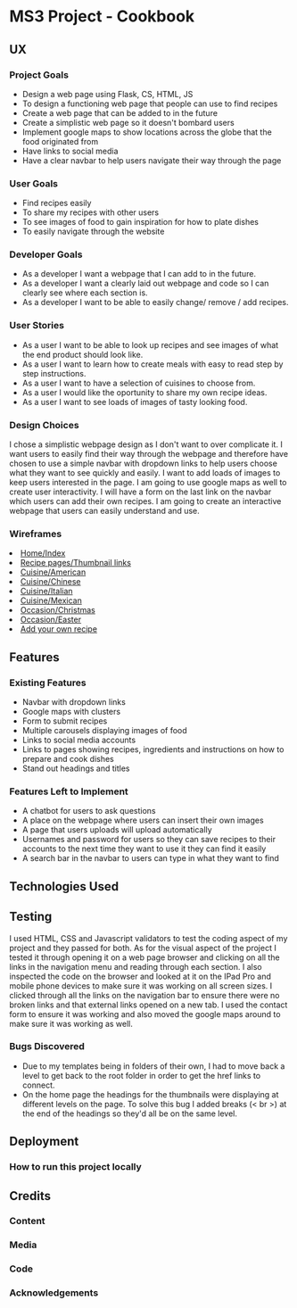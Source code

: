 # MS3 Project - Cookbook 
## UX
### Project Goals
* Design a web page using Flask, CS, HTML, JS
* To design a functioning web page that people can use to find recipes
* Create a web page that can be added to in the future
* Create a simplistic web page so it doesn't bombard users
* Implement google maps to show locations across the globe that the food originated from
* Have links to social media
* Have a clear navbar to help users navigate their way through the page 
### User Goals
* Find recipes easily
* To share my recipes with other users
* To see images of food to gain inspiration for how to plate dishes
* To easily navigate through the website
### Developer Goals
* As a developer I want a webpage that I can add to in the future.
* As a developer I want a clearly laid out webpage and code so I can clearly see where each section is.
* As a developer I want to be able to easily change/ remove / add recipes.
### User Stories
* As a user I want to be able to look up recipes and see images of what the end product should look like.
* As a user I want to learn how to create meals with easy to read step by step instructions.
* As a user I want to have a selection of cuisines to choose from.
* As a user I would like the oportunity to share my own recipe ideas.
* As a user I want to see loads of images of tasty looking food.
### Design Choices 
I chose a simplistic webpage design as I don't want to over complicate it.  I want users to easily find their way through the webpage and therefore have chosen to use a simple navbar with dropdown links to help users choose what they want to see quickly and easily. I want to add loads of images to keep users interested in the page.  I am going to use google maps as well to create user interactivity.  I will have a form on the last link on the navbar which users can add their own recipes. I am going to create an interactive webpage that users can easily understand and use.
### Wireframes
<li><a href="#" target="_blank">Home/Index</a></li>
<li><a href="#" target="_blank">Recipe pages/Thumbnail links</a></li>
<li><a href="#" target="_blank">Cuisine/American</a></li>
<li><a href="#" target="_blank">Cuisine/Chinese</a></li>
<li><a href="#" target="_blank">Cuisine/Italian</a></li>
<li><a href="#" target="_blank">Cuisine/Mexican</a></li>
<li><a href="#" target="_blank">Occasion/Christmas</a></li>
<li><a href="#" target="_blank">Occasion/Easter</a></li>
<li><a href="#" target="_blank">Add your own recipe</a></li>

## Features
### Existing Features 
* Navbar with dropdown links
* Google maps with clusters
* Form to submit recipes
* Multiple carousels displaying images of food 
* Links to social media accounts
* Links to pages showing recipes, ingredients and instructions on how to prepare and cook dishes
* Stand out headings and titles
### Features Left to Implement 
* A chatbot for users to ask questions
* A place on the webpage where users can insert their own images
* A page that users uploads will upload automatically
* Usernames and password for users so they can save recipes to their accounts to the next time they want to use it they can find it easily
* A search bar in the navbar to users can type in what they want to find 
## Technologies Used

## Testing 
I used HTML, CSS and Javascript validators to test the coding aspect of my project and they passed for both. As for the visual aspect of the project I tested it through opening it on a web page browser and clicking on all the links in the navigation menu and reading through each section. I also inspected the code on the browser and looked at it on the IPad Pro and mobile phone devices to make sure it was working on all screen sizes. I clicked through all the links on the navigation bar to ensure there were no broken links and that external links opened on a new tab. I used the contact form to ensure it was working and also moved the google maps around to make sure it was working as well.
### Bugs Discovered 
* Due to my templates being in folders of their own, I had to move back a level to get back to the root folder in order to get the href links to connect.
* On the home page the headings for the thumbnails were displaying at different levels on the page. To solve this bug I added breaks (< br >) at the end of the headings so they'd all be on the same level.

## Deployment 
### How to run this project locally

## Credits
### Content
### Media
### Code
### Acknowledgements
